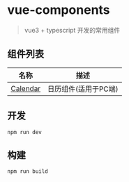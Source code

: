 # vue-components

> vue3 + typescript 开发的常用组件

## 组件列表

| 名称                                            | 描述                 |
| ----------------------------------------------- | -------------------- |
| [Calendar](./src/components/calendar/index.vue) | 日历组件(适用于PC端) |

## 开发

```
npm run dev
```

## 构建

```
npm run build
```
